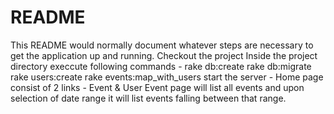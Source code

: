 # README

This README would normally document whatever steps are necessary to get the
application up and running.
Checkout the project
Inside the project directory execcute following commands - 
rake db:create
rake db:migrate
rake users:create
rake events:map_with_users
start the server - Home page consist of 2 links - Event & User
Event page will list all events and upon selection of date range it will list events falling between that range.
